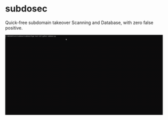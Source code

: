 # subdosec
Quick-free subdomain takeover Scanning and Database, with zero false positive.

![Demo](demo.gif)
